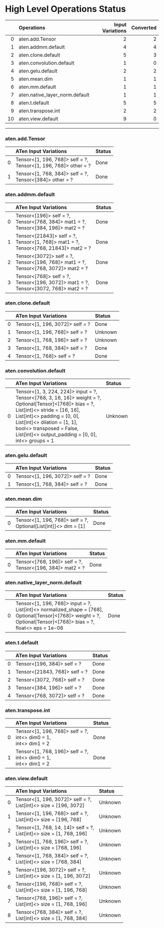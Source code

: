 # High Level Operations Status
|    | Operations                     |   Input Variations |   Converted |
|---:|:-------------------------------|-------------------:|------------:|
|  0 | aten.add.Tensor                |                  2 |           2 |
|  1 | aten.addmm.default             |                  4 |           4 |
|  2 | aten.clone.default             |                  5 |           3 |
|  3 | aten.convolution.default       |                  1 |           0 |
|  4 | aten.gelu.default              |                  2 |           2 |
|  5 | aten.mean.dim                  |                  1 |           1 |
|  6 | aten.mm.default                |                  1 |           1 |
|  7 | aten.native_layer_norm.default |                  1 |           1 |
|  8 | aten.t.default                 |                  5 |           5 |
|  9 | aten.transpose.int             |                  2 |           2 |
| 10 | aten.view.default              |                  9 |           0 |
***
### aten.add.Tensor
|    | ATen Input Variations                                              | Status   |
|---:|:-------------------------------------------------------------------|:---------|
|  0 | Tensor<[1, 196, 768]> self = ?,<br>Tensor<[1, 196, 768]> other = ? | Done     |
|  1 | Tensor<[1, 768, 384]> self = ?,<br>Tensor<[384]> other = ?         | Done     |
### aten.addmm.default
|    | ATen Input Variations                                                                    | Status   |
|---:|:-----------------------------------------------------------------------------------------|:---------|
|  0 | Tensor<[196]> self = ?,<br>Tensor<[768, 384]> mat1 = ?,<br>Tensor<[384, 196]> mat2 = ?   | Done     |
|  1 | Tensor<[21843]> self = ?,<br>Tensor<[1, 768]> mat1 = ?,<br>Tensor<[768, 21843]> mat2 = ? | Done     |
|  2 | Tensor<[3072]> self = ?,<br>Tensor<[196, 768]> mat1 = ?,<br>Tensor<[768, 3072]> mat2 = ? | Done     |
|  3 | Tensor<[768]> self = ?,<br>Tensor<[196, 3072]> mat1 = ?,<br>Tensor<[3072, 768]> mat2 = ? | Done     |
### aten.clone.default
|    | ATen Input Variations           | Status   |
|---:|:--------------------------------|:---------|
|  0 | Tensor<[1, 196, 3072]> self = ? | Done     |
|  1 | Tensor<[1, 196, 768]> self = ?  | Unknown  |
|  2 | Tensor<[1, 768, 196]> self = ?  | Unknown  |
|  3 | Tensor<[1, 768, 384]> self = ?  | Done     |
|  4 | Tensor<[1, 768]> self = ?       | Done     |
### aten.convolution.default
|    | ATen Input Variations                                                                                                                                                                                                                                                                                           | Status   |
|---:|:----------------------------------------------------------------------------------------------------------------------------------------------------------------------------------------------------------------------------------------------------------------------------------------------------------------|:---------|
|  0 | Tensor<[1, 3, 224, 224]> input = ?,<br>Tensor<[768, 3, 16, 16]> weight = ?,<br>Optional[Tensor]<[768]> bias = ?,<br>List[int]<> stride = [16, 16],<br>List[int]<> padding = [0, 0],<br>List[int]<> dilation = [1, 1],<br>bool<> transposed = False,<br>List[int]<> output_padding = [0, 0],<br>int<> groups = 1 | Unknown  |
### aten.gelu.default
|    | ATen Input Variations           | Status   |
|---:|:--------------------------------|:---------|
|  0 | Tensor<[1, 196, 3072]> self = ? | Done     |
|  1 | Tensor<[1, 768, 384]> self = ?  | Done     |
### aten.mean.dim
|    | ATen Input Variations                                              | Status   |
|---:|:-------------------------------------------------------------------|:---------|
|  0 | Tensor<[1, 196, 768]> self = ?,<br>Optional[List[int]]<> dim = [1] | Done     |
### aten.mm.default
|    | ATen Input Variations                                       | Status   |
|---:|:------------------------------------------------------------|:---------|
|  0 | Tensor<[768, 196]> self = ?,<br>Tensor<[196, 384]> mat2 = ? | Done     |
### aten.native_layer_norm.default
|    | ATen Input Variations                                                                                                                                                        | Status   |
|---:|:-----------------------------------------------------------------------------------------------------------------------------------------------------------------------------|:---------|
|  0 | Tensor<[1, 196, 768]> input = ?,<br>List[int]<> normalized_shape = [768],<br>Optional[Tensor]<[768]> weight = ?,<br>Optional[Tensor]<[768]> bias = ?,<br>float<> eps = 1e-06 | Done     |
### aten.t.default
|    | ATen Input Variations         | Status   |
|---:|:------------------------------|:---------|
|  0 | Tensor<[196, 384]> self = ?   | Done     |
|  1 | Tensor<[21843, 768]> self = ? | Done     |
|  2 | Tensor<[3072, 768]> self = ?  | Done     |
|  3 | Tensor<[384, 196]> self = ?   | Done     |
|  4 | Tensor<[768, 3072]> self = ?  | Done     |
### aten.transpose.int
|    | ATen Input Variations                                                | Status   |
|---:|:---------------------------------------------------------------------|:---------|
|  0 | Tensor<[1, 196, 768]> self = ?,<br>int<> dim0 = 1,<br>int<> dim1 = 2 | Done     |
|  1 | Tensor<[1, 768, 196]> self = ?,<br>int<> dim0 = 1,<br>int<> dim1 = 2 | Done     |
### aten.view.default
|    | ATen Input Variations                                                  | Status   |
|---:|:-----------------------------------------------------------------------|:---------|
|  0 | Tensor<[1, 196, 3072]> self = ?,<br>List[int]<> size = [196, 3072]     | Unknown  |
|  1 | Tensor<[1, 196, 768]> self = ?,<br>List[int]<> size = [196, 768]       | Unknown  |
|  2 | Tensor<[1, 768, 14, 14]> self = ?,<br>List[int]<> size = [1, 768, 196] | Unknown  |
|  3 | Tensor<[1, 768, 196]> self = ?,<br>List[int]<> size = [768, 196]       | Unknown  |
|  4 | Tensor<[1, 768, 384]> self = ?,<br>List[int]<> size = [768, 384]       | Unknown  |
|  5 | Tensor<[196, 3072]> self = ?,<br>List[int]<> size = [1, 196, 3072]     | Unknown  |
|  6 | Tensor<[196, 768]> self = ?,<br>List[int]<> size = [1, 196, 768]       | Unknown  |
|  7 | Tensor<[768, 196]> self = ?,<br>List[int]<> size = [1, 768, 196]       | Unknown  |
|  8 | Tensor<[768, 384]> self = ?,<br>List[int]<> size = [1, 768, 384]       | Unknown  |

